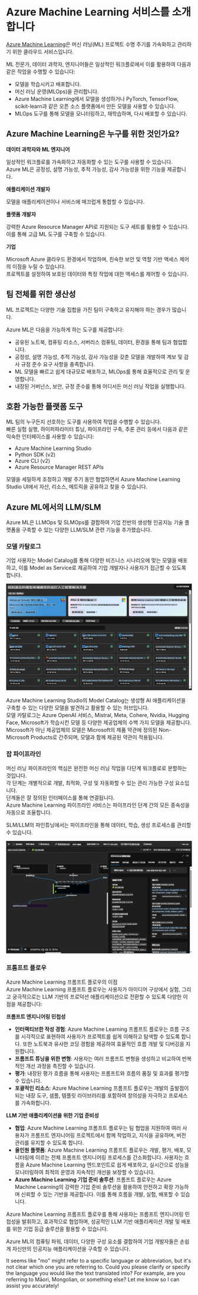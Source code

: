 # **Azure Machine Learning 서비스를 소개합니다**

[Azure Machine Learning](https://ml.azure.com?WT.mc_id=aiml-138114-kinfeylo)은 머신 러닝(ML) 프로젝트 수명 주기를 가속화하고 관리하기 위한 클라우드 서비스입니다.

ML 전문가, 데이터 과학자, 엔지니어들은 일상적인 워크플로에서 이를 활용하여 다음과 같은 작업을 수행할 수 있습니다:

- 모델을 학습시키고 배포합니다.
- 머신 러닝 운영(MLOps)을 관리합니다.
- Azure Machine Learning에서 모델을 생성하거나 PyTorch, TensorFlow, scikit-learn과 같은 오픈 소스 플랫폼에서 만든 모델을 사용할 수 있습니다.
- MLOps 도구를 통해 모델을 모니터링하고, 재학습하며, 다시 배포할 수 있습니다.

## Azure Machine Learning은 누구를 위한 것인가요?

**데이터 과학자와 ML 엔지니어**

일상적인 워크플로를 가속화하고 자동화할 수 있는 도구를 사용할 수 있습니다.  
Azure ML은 공정성, 설명 가능성, 추적 가능성, 감사 가능성을 위한 기능을 제공합니다.

**애플리케이션 개발자**

모델을 애플리케이션이나 서비스에 매끄럽게 통합할 수 있습니다.

**플랫폼 개발자**

강력한 Azure Resource Manager API로 지원되는 도구 세트를 활용할 수 있습니다.  
이를 통해 고급 ML 도구를 구축할 수 있습니다.

**기업**

Microsoft Azure 클라우드 환경에서 작업하며, 친숙한 보안 및 역할 기반 액세스 제어의 이점을 누릴 수 있습니다.  
프로젝트를 설정하여 보호된 데이터와 특정 작업에 대한 액세스를 제어할 수 있습니다.

## 팀 전체를 위한 생산성

ML 프로젝트는 다양한 기술 집합을 가진 팀이 구축하고 유지해야 하는 경우가 많습니다.

Azure ML은 다음을 가능하게 하는 도구를 제공합니다:
- 공유된 노트북, 컴퓨팅 리소스, 서버리스 컴퓨팅, 데이터, 환경을 통해 팀과 협업합니다.
- 공정성, 설명 가능성, 추적 가능성, 감사 가능성을 갖춘 모델을 개발하여 계보 및 감사 규정 준수 요구 사항을 충족합니다.
- ML 모델을 빠르고 쉽게 대규모로 배포하고, MLOps를 통해 효율적으로 관리 및 운영합니다.
- 내장된 거버넌스, 보안, 규정 준수를 통해 어디서든 머신 러닝 작업을 실행합니다.

## 호환 가능한 플랫폼 도구

ML 팀의 누구든지 선호하는 도구를 사용하여 작업을 수행할 수 있습니다.  
빠른 실험 실행, 하이퍼파라미터 튜닝, 파이프라인 구축, 추론 관리 등에서 다음과 같은 익숙한 인터페이스를 사용할 수 있습니다:
- Azure Machine Learning Studio
- Python SDK (v2)
- Azure CLI (v2)
- Azure Resource Manager REST APIs

모델을 세밀하게 조정하고 개발 주기 동안 협업하면서 Azure Machine Learning Studio UI에서 자산, 리소스, 메트릭을 공유하고 찾을 수 있습니다.

## **Azure ML에서의 LLM/SLM**

Azure ML은 LLMOps 및 SLMOps를 결합하여 기업 전반의 생성형 인공지능 기술 플랫폼을 구축할 수 있는 다양한 LLM/SLM 관련 기능을 추가했습니다.

### **모델 카탈로그**

기업 사용자는 Model Catalog를 통해 다양한 비즈니스 시나리오에 맞는 모델을 배포하고, 이를 Model as Service로 제공하여 기업 개발자나 사용자가 접근할 수 있도록 합니다.

![models](../../../../translated_images/models.2450411eac222e539ffb55785a8f550d01be1030bd8eb67c9c4f9ae4ca5d64be.mo.png)

Azure Machine Learning Studio의 Model Catalog는 생성형 AI 애플리케이션을 구축할 수 있는 다양한 모델을 발견하고 활용할 수 있는 허브입니다.  
모델 카탈로그는 Azure OpenAI 서비스, Mistral, Meta, Cohere, Nvidia, Hugging Face, Microsoft가 학습시킨 모델 등 다양한 제공업체의 수백 가지 모델을 제공합니다.  
Microsoft가 아닌 제공업체의 모델은 Microsoft의 제품 약관에 정의된 Non-Microsoft Products로 간주되며, 모델과 함께 제공된 약관이 적용됩니다.

### **잡 파이프라인**

머신 러닝 파이프라인의 핵심은 완전한 머신 러닝 작업을 다단계 워크플로로 분할하는 것입니다.  
각 단계는 개별적으로 개발, 최적화, 구성 및 자동화할 수 있는 관리 가능한 구성 요소입니다.  
단계들은 잘 정의된 인터페이스를 통해 연결됩니다.  
Azure Machine Learning 파이프라인 서비스는 파이프라인 단계 간의 모든 종속성을 자동으로 조율합니다.

SLM/LLM의 파인튜닝에서는 파이프라인을 통해 데이터, 학습, 생성 프로세스를 관리할 수 있습니다.

![finetuning](../../../../translated_images/finetuning.b52e4aa971dfd8d3c668db913a2b419380533bd3a920d227ec19c078b7b3f309.mo.png)

### **프롬프트 플로우**

Azure Machine Learning 프롬프트 플로우의 이점  
Azure Machine Learning 프롬프트 플로우는 사용자가 아이디어 구상에서 실험, 그리고 궁극적으로는 LLM 기반의 프로덕션 애플리케이션으로 전환할 수 있도록 다양한 이점을 제공합니다:

**프롬프트 엔지니어링 민첩성**

- **인터랙티브한 작성 경험**: Azure Machine Learning 프롬프트 플로우는 흐름 구조를 시각적으로 표현하여 사용자가 프로젝트를 쉽게 이해하고 탐색할 수 있도록 합니다. 또한 노트북과 유사한 코딩 경험을 제공하여 효율적인 흐름 개발 및 디버깅을 지원합니다.  
- **프롬프트 튜닝을 위한 변형**: 사용자는 여러 프롬프트 변형을 생성하고 비교하여 반복적인 개선 과정을 촉진할 수 있습니다.  
- **평가**: 내장된 평가 흐름을 통해 사용자는 프롬프트와 흐름의 품질 및 효과를 평가할 수 있습니다.  
- **포괄적인 리소스**: Azure Machine Learning 프롬프트 플로우는 개발의 출발점이 되는 내장 도구, 샘플, 템플릿 라이브러리를 포함하여 창의성을 자극하고 프로세스를 가속화합니다.

**LLM 기반 애플리케이션을 위한 기업 준비성**

- **협업**: Azure Machine Learning 프롬프트 플로우는 팀 협업을 지원하여 여러 사용자가 프롬프트 엔지니어링 프로젝트에서 함께 작업하고, 지식을 공유하며, 버전 관리를 유지할 수 있도록 합니다.  
- **올인원 플랫폼**: Azure Machine Learning 프롬프트 플로우는 개발, 평가, 배포, 모니터링에 이르는 전체 프롬프트 엔지니어링 프로세스를 간소화합니다. 사용자는 흐름을 Azure Machine Learning 엔드포인트로 쉽게 배포하고, 실시간으로 성능을 모니터링하여 최적의 운영과 지속적인 개선을 보장할 수 있습니다.  
- **Azure Machine Learning 기업 준비 솔루션**: 프롬프트 플로우는 Azure Machine Learning의 강력한 기업 준비 솔루션을 활용하여 안전하고 확장 가능하며 신뢰할 수 있는 기반을 제공합니다. 이를 통해 흐름을 개발, 실험, 배포할 수 있습니다.

Azure Machine Learning 프롬프트 플로우를 통해 사용자는 프롬프트 엔지니어링 민첩성을 발휘하고, 효과적으로 협업하며, 성공적인 LLM 기반 애플리케이션 개발 및 배포를 위한 기업 등급 솔루션을 활용할 수 있습니다.

Azure ML의 컴퓨팅 파워, 데이터, 다양한 구성 요소를 결합하여 기업 개발자들은 손쉽게 자신만의 인공지능 애플리케이션을 구축할 수 있습니다.

It seems like "mo" might refer to a specific language or abbreviation, but it's not clear which one you are referring to. Could you please clarify or specify the language you would like the text translated into? For example, are you referring to Māori, Mongolian, or something else? Let me know so I can assist you accurately!